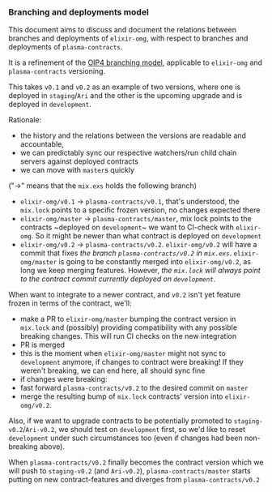 ### Branching and deployments model

This document aims to discuss and document the relations between branches and deployments of `elixir-omg`, with respect to branches and deployments of `plasma-contracts`.

It is a refinement of the [OIP4 branching model](https://github.com/omisego/OIP/blob/master/0004-ewallet-release-and-versioning.md), applicable to `elixir-omg` and `plasma-contracts` versioning.

This takes `v0.1` and `v0.2` as an example of two versions, where one is deployed in `staging`/`Ari` and the other is the upcoming upgrade and is deployed in `development`.

Rationale:
- the history and the relations between the versions are readable and accountable,
- we can predictably sync our respective watchers/run child chain servers against deployed contracts
- we can move with `master`s quickly

("->" means that the `mix.exs` holds the following branch)

- `elixir-omg/v0.1` -> `plasma-contracts/v0.1`, that's understood, the `mix.lock` points to a specific frozen version, no changes expected there
- `elixir-omg/master` -> `plasma-contracts/master`, mix lock points to the contracts ~deployed on `development`~ we want to CI-check with `elixir-omg`. So it might be newer than what contract is deployed on `development`
- `elixir-omg/v0.2` -> `plasma-contracts/v0.2`. `elixir-omg/v0.2` will have a commit that fixes *the branch `plasma-contracts/v0.2` in `mix.exs`*.
`elixir-omg/master` is going to be constantly merged into `elixir-omg/v0.2`, as long we keep merging features. However, *the `mix.lock` will always point to the contract commit currently deployed on `development`*.

When want to integrate to a newer contract, and `v0.2` isn't yet feature frozen in terms of the contract, we'll:
- make a PR to `elixir-omg/master` bumping the contract version in `mix.lock` and (possibly) providing compatibility with any possible breaking changes.
This will run CI checks on the new integration
- PR is merged
- this is the moment when `elixir-omg/master` might not sync to `development` anymore, if changes to contract were breaking!
If they weren't breaking, we can end here, all should sync fine
- if changes were breaking:
- fast forward `plasma-contracts/v0.2` to the desired commit on `master`
- merge the resulting bump of `mix.lock` contracts' version into `elixir-omg/v0.2`.

Also, if we want to upgrade contracts to be potentially promoted to `staging-v0.2`/`Ari-v0.2`, we should test on `development` first, so we'd like to reset `development` under such circumstances too (even if changes had been non-breaking above).

When `plasma-contracts/v0.2` finally becomes the contract version which we will push to `staging-v0.2` (and `Ari-v0.2`), `plasma-contracts/master` starts putting on new contract-features and diverges from `plasma-contracts/v0.2`

